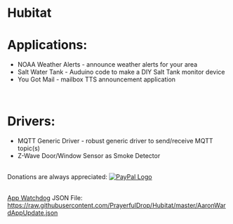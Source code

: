# Hubitat
<H1>Applications:</H1>
<ul>
  <li>NOAA Weather Alerts - announce weather alerts for your area</li>
  <li>Salt Water Tank - Auduino code to make a DIY Salt Tank monitor device</li>
  <li>You Got Mail - mailbox TTS announcement application </li>
</ul>
<br>
<H1>Drivers:</H1>
<ul>
  <li>MQTT Generic Driver - robust generic driver to send/receive MQTT topic(s)</li>
  <li>Z-Wave Door/Window Sensor as Smoke Detector</li>
 </ul>
<br>
Donations are always appreciated:
<a href="https://paypal.me/aaronmward?locale.x=en_US" title="PayPal.Me" onclick="javascript:window.open('https://www.paypal.com/webapps/mpp/paypal-popup','WIPaypal','toolbar=no, location=no, directories=no, status=no, menubar=no, scrollbars=yes, resizable=yes, width=1060, height=700'); return false;"><img src="https://www.paypalobjects.com/webstatic/mktg/logo/pp_cc_mark_37x23.jpg" border="0" alt="PayPal Logo"></a>
<br><br>

<a href="https://community.hubitat.com/t/release-app-watchdog/9952/1">App Watchdog</a> JSON File:<br>
https://raw.githubusercontent.com/PrayerfulDrop/Hubitat/master/AaronWardAppUpdate.json

